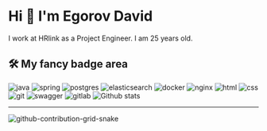 # Hi 👋 I'm Egorov David

I work at HRlink as a Project Engineer. I am 25 years old.

## :hammer_and_wrench: My fancy badge area
![java](https://img.shields.io/badge/java%20-%23007396.svg?&style=for-the-badge&logo=java&logoColor=white) ![spring](https://img.shields.io/badge/spring%20-%236DB33F.svg?&style=for-the-badge&logo=spring&logoColor=white) ![postgres](https://img.shields.io/badge/postgres-%23336791.svg?&style=for-the-badge&logo=postgresql&logoColor=white) ![elasticsearch](https://img.shields.io/badge/elasticsearch-%23005571.svg?&style=for-the-badge&logo=elasticsearch&logoColor=white)  ![docker](https://img.shields.io/badge/docker%20-%232496ED.svg?&style=for-the-badge&logo=docker&logoColor=white) ![nginx](https://img.shields.io/badge/nginx%20-%23269539.svg?&style=for-the-badge&logo=nginx&logoColor=white) ![html](https://img.shields.io/badge/html%20-%23E34F26.svg?&style=for-the-badge&logo=html5&logoColor=white) ![css](https://img.shields.io/badge/css%20-%231572B6.svg?&style=for-the-badge&logo=css3&logoColor=white) ![git](https://img.shields.io/badge/git%20-%23F05032.svg?&style=for-the-badge&logo=git&logoColor=white) ![swagger](https://img.shields.io/badge/swagger-%2385EA2D.svg?&style=for-the-badge&logo=swagger&logoColor=black) ![gitlab](https://img.shields.io/badge/gitlab%20ci%20cd%20-%23FCA121.svg?&style=for-the-badge&logo=GitLab&logoColor=white)
![Github stats](https://github-readme-stats.vercel.app/api?username=D1R3kT&show_icons=true&include_all_commits=true&custom_title=Github%20Stats&count_private=true&line_height=20&include_all_commits=true&bg_color=00000000&text_color=777)

***
![github-contribution-grid-snake](https://user-images.githubusercontent.com/40397740/187086679-84d7cd96-4311-4454-b3c7-f44b47a2477c.svg)
